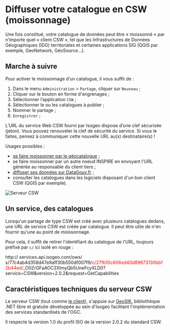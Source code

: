 # Diffuser votre catalogue en CSW (moissonnage)

Une fois constitué, votre catalogue de données peut être « moissonné » par n’importe quel « client CSW », tel que les Infrastructures de Données Géographiques (IDG) territoriales et certaines applications SIG (QGIS par exemple, GeoNetwork, GéoSource...).

## Marche à suivre

Pour activer le moissonnage d’un catalogue, il vous suffit de :

1.	Dans le menu `Administration`  > `Partage`, cliquer sur `Nouveau` ;
2.	Cliquer sur le bouton en forme d&apos;engrenages ;
3.	Sélectionner l’application `CSW` ;
4.	Sélectionner le ou les catalogues à publier ;
5.	Nommer le partage ;
6.	`Enregistrer` ;

L’URL du service Web CSW fourni par Isogeo dispose d’une clef sécurisée (jeton). Vous pouvez renouveler la clef de sécurité du service. Si vous le faites, pensez à communiquer cette nouvelle URL au(x) destinataire(s) !

Usages possibles :

* [se faire moissonner par le géocatalogue](../../appendices/harvest_geocatalogue_fr.html) ;
* se faire moissonner par un autre noeud INSPIRE en envoyant l&apos;URL générée au responsable du client tiers ;
* [diffuser ses données sur DataGouv.fr](../../appendices/bridge_csw2datagouvfr.html) ;
* consulter les catalogues dans les logiciels disposant d&apos;un bon client CSW (QGIS par exemple).

![Serveur CSW](/images/adm_shares_CSW_edit.png "Diffuser les catalogues via le protocole CSW")

## Un service, des catalogues

Lorsqu&apos;un partage de type CSW est créé avec plusieurs catalogues dedans, une URL de service CSW est créée par catalogue. Il peut être utile de n&apos;en fournir qu&apos;une au point de moissonnage.

Pour cela, il suffit de retirer l&apos;identifiant du catalogue de l&apos;URL, toujours préfixé par `c/` ici isolé en rouge :

http:// services.api.isogeo.com/ows/ s/77c4ab4d358d47e9aff30b550df007f9/<span style="color:#FF0000">c/27fb10c606ed40d89673130bb12b44ed/</span>_O0ZrGFaAOC2XImyQb5UneFcyXLD0?service=CSW&version=2.0.2&request=GetCapabilities

## Caractéristiques techniques du serveur CSW

Le serveur CSW (tout comme [le client](../csw_client/csw_harvest.html)), s&apos;appuie sur [GeoSIK](http://geosik.codeplex.com/), bibliothèque .NET libre et gratuite développée au sein d&apos;Isogeo facilitant l&apos;implémentation des services standardisés de l&apos;OGC.

Il respecte la version 1.0 du profil ISO de la version 2.0.2 du standard CSW.
